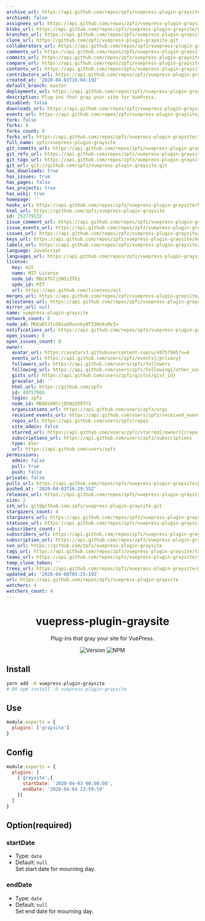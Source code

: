 ```yaml
---
archive_url: https://api.github.com/repos/zpfz/vuepress-plugin-graysite/{archive_format}{/ref}
archived: false
assignees_url: https://api.github.com/repos/zpfz/vuepress-plugin-graysite/assignees{/user}
blobs_url: https://api.github.com/repos/zpfz/vuepress-plugin-graysite/git/blobs{/sha}
branches_url: https://api.github.com/repos/zpfz/vuepress-plugin-graysite/branches{/branch}
clone_url: https://github.com/zpfz/vuepress-plugin-graysite.git
collaborators_url: https://api.github.com/repos/zpfz/vuepress-plugin-graysite/collaborators{/collaborator}
comments_url: https://api.github.com/repos/zpfz/vuepress-plugin-graysite/comments{/number}
commits_url: https://api.github.com/repos/zpfz/vuepress-plugin-graysite/commits{/sha}
compare_url: https://api.github.com/repos/zpfz/vuepress-plugin-graysite/compare/{base}...{head}
contents_url: https://api.github.com/repos/zpfz/vuepress-plugin-graysite/contents/{+path}
contributors_url: https://api.github.com/repos/zpfz/vuepress-plugin-graysite/contributors
created_at: '2020-04-03T16:04:19Z'
default_branch: master
deployments_url: https://api.github.com/repos/zpfz/vuepress-plugin-graysite/deployments
description: Plug-ins that gray your site for VuePress.
disabled: false
downloads_url: https://api.github.com/repos/zpfz/vuepress-plugin-graysite/downloads
events_url: https://api.github.com/repos/zpfz/vuepress-plugin-graysite/events
fork: false
forks: 0
forks_count: 0
forks_url: https://api.github.com/repos/zpfz/vuepress-plugin-graysite/forks
full_name: zpfz/vuepress-plugin-graysite
git_commits_url: https://api.github.com/repos/zpfz/vuepress-plugin-graysite/git/commits{/sha}
git_refs_url: https://api.github.com/repos/zpfz/vuepress-plugin-graysite/git/refs{/sha}
git_tags_url: https://api.github.com/repos/zpfz/vuepress-plugin-graysite/git/tags{/sha}
git_url: git://github.com/zpfz/vuepress-plugin-graysite.git
has_downloads: true
has_issues: true
has_pages: false
has_projects: true
has_wiki: true
homepage: ''
hooks_url: https://api.github.com/repos/zpfz/vuepress-plugin-graysite/hooks
html_url: https://github.com/zpfz/vuepress-plugin-graysite
id: 252779132
issue_comment_url: https://api.github.com/repos/zpfz/vuepress-plugin-graysite/issues/comments{/number}
issue_events_url: https://api.github.com/repos/zpfz/vuepress-plugin-graysite/issues/events{/number}
issues_url: https://api.github.com/repos/zpfz/vuepress-plugin-graysite/issues{/number}
keys_url: https://api.github.com/repos/zpfz/vuepress-plugin-graysite/keys{/key_id}
labels_url: https://api.github.com/repos/zpfz/vuepress-plugin-graysite/labels{/name}
language: JavaScript
languages_url: https://api.github.com/repos/zpfz/vuepress-plugin-graysite/languages
license:
  key: mit
  name: MIT License
  node_id: MDc6TGljZW5zZTEz
  spdx_id: MIT
  url: https://api.github.com/licenses/mit
merges_url: https://api.github.com/repos/zpfz/vuepress-plugin-graysite/merges
milestones_url: https://api.github.com/repos/zpfz/vuepress-plugin-graysite/milestones{/number}
mirror_url: null
name: vuepress-plugin-graysite
network_count: 0
node_id: MDEwOlJlcG9zaXRvcnkyNTI3NzkxMzI=
notifications_url: https://api.github.com/repos/zpfz/vuepress-plugin-graysite/notifications{?since,all,participating}
open_issues: 0
open_issues_count: 0
owner:
  avatar_url: https://avatars3.githubusercontent.com/u/49757965?v=4
  events_url: https://api.github.com/users/zpfz/events{/privacy}
  followers_url: https://api.github.com/users/zpfz/followers
  following_url: https://api.github.com/users/zpfz/following{/other_user}
  gists_url: https://api.github.com/users/zpfz/gists{/gist_id}
  gravatar_id: ''
  html_url: https://github.com/zpfz
  id: 49757965
  login: zpfz
  node_id: MDQ6VXNlcjQ5NzU3OTY1
  organizations_url: https://api.github.com/users/zpfz/orgs
  received_events_url: https://api.github.com/users/zpfz/received_events
  repos_url: https://api.github.com/users/zpfz/repos
  site_admin: false
  starred_url: https://api.github.com/users/zpfz/starred{/owner}{/repo}
  subscriptions_url: https://api.github.com/users/zpfz/subscriptions
  type: User
  url: https://api.github.com/users/zpfz
permissions:
  admin: false
  pull: true
  push: false
private: false
pulls_url: https://api.github.com/repos/zpfz/vuepress-plugin-graysite/pulls{/number}
pushed_at: '2020-04-03T16:29:55Z'
releases_url: https://api.github.com/repos/zpfz/vuepress-plugin-graysite/releases{/id}
size: 2
ssh_url: git@github.com:zpfz/vuepress-plugin-graysite.git
stargazers_count: 4
stargazers_url: https://api.github.com/repos/zpfz/vuepress-plugin-graysite/stargazers
statuses_url: https://api.github.com/repos/zpfz/vuepress-plugin-graysite/statuses/{sha}
subscribers_count: 1
subscribers_url: https://api.github.com/repos/zpfz/vuepress-plugin-graysite/subscribers
subscription_url: https://api.github.com/repos/zpfz/vuepress-plugin-graysite/subscription
svn_url: https://github.com/zpfz/vuepress-plugin-graysite
tags_url: https://api.github.com/repos/zpfz/vuepress-plugin-graysite/tags
teams_url: https://api.github.com/repos/zpfz/vuepress-plugin-graysite/teams
temp_clone_token: ''
trees_url: https://api.github.com/repos/zpfz/vuepress-plugin-graysite/git/trees{/sha}
updated_at: '2020-04-08T05:25:19Z'
url: https://api.github.com/repos/zpfz/vuepress-plugin-graysite
watchers: 4
watchers_count: 4
---
```


<h1 align="center">vuepress-plugin-graysite</h1>
<div align="center">

Plug-ins that gray your site for VuePress.

![Version](https://img.shields.io/github/package-json/v/zpfz/vuepress-plugin-graysite?style=flat-square)
![NPM](https://img.shields.io/npm/l/vuepress-plugin-graysite?style=flat-square)

</div>

## Install

```sh
yarn add -D vuepress-plugin-graysite
# OR npm install -D vuepress-plugin-graysite
```

## Use

```js
module.exports = {
  plugins: ['graysite']
}
```
## Config
```js
module.exports = {
  plugins: [
    ['graysite',{
      startDate: '2020-04-03 00:00:00',
      endDate: '2020-04-04 23:59:59'
    }]
  ]
}
```

## Option(required)

### startDate
- Type: `date`
- Default: `null`   
Set start date for mourning day.

### endDate
- Type: `date`
- Default: `null`    
Set end date for mourning day.
